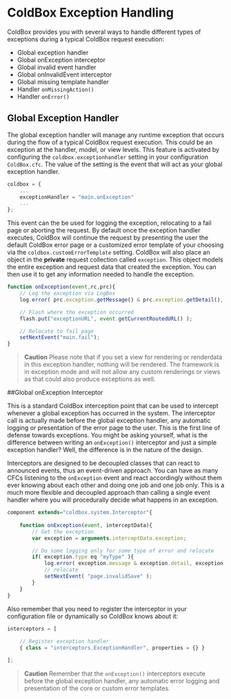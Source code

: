 # ColdBox Exception Handling

ColdBox provides you with several ways to handle different types of exceptions during a typical ColdBox request execution:

* Global exception handler
* Global onException interceptor
* Global invalid event handler
* Global onInvalidEvent interceptor
* Global missing template handler
* Handler `onMissingAction()`
* Handler `onError()`

## Global Exception Handler

The global exception handler will manage any runtime exception that occurs during the flow of a typical ColdBox request execution. This could be an exception at the handler, model, or view levels. This feature is activated by configuring the `coldbox.exceptionhandler` setting in your configuration `ColdBox.cfc`. The value of the setting is the event that will act as your global exception handler.

```js
coldbox = {
	...
	exceptionHandler = "main.onException"
	...
};
```

This event can the be used for logging the exception, relocating to a fail page or aborting the request. By default once the exception handler executes, ColdBox will continue the request by presenting the user the default ColdBox error page or a customized error template of your choosing via the `coldbox.customErrorTemplate` setting. ColdBox will also place an object in the **private** request collection called `exception`. This object models the entire exception and request data that created the exception. You can then use it to get any information needed to handle the exception.

```js
function onException(event,rc,prc){
	// Log the exception via LogBox
	log.error( prc.exception.getMessage() & prc.exception.getDetail(), prc.exception.getMemento() );

	// Flash where the exception occurred
	flash.put("exceptionURL", event.getCurrentRoutedURL() );

	// Relocate to fail page
	setNextEvent("main.fail");
}
```

> **Caution** Please note that if you set a view for rendering or renderdata in this exception handler, nothing will be rendered. The framework is in exception mode and will not allow any custom renderings or views as that could also produce exceptions as well.

##Global onException Interceptor

This is a standard ColdBox interception point that can be used to intercept whenever a global exception has occurred in the system. The interceptor call is actually made before the global exception handler, any automatic logging or presentation of the error page to the user. This is the first line of defense towards exceptions. You might be asking yourself, what is the difference between writing an `onException()` interceptor and just a simple exception handler? Well, the difference is in the nature of the design. 

Interceptors are designed to be decoupled classes that can react to announced events, thus an event-driven approach. You can have as many CFCs listening to the `onException` event and react accordingly without them ever knowing about each other and doing one job and one job only. This is a much more flexible and decoupled approach than calling a single event handler where you will procedurally decide what happens in an exception.

```js
component extends="coldbox.system.Interceptor"{
	
	function onException(event, interceptData){
		// Get the exception
		var exception = arguments.interceptData.exception;

		// Do some logging only for some type of error and relocate
		if( exception.type eq "myType" ){
			log.error( exception.message & exception.detail, exception );
			// relocate
			setNextEvent( "page.invalidSave" );
		}
	}
}
```

Also remember that you need to register the interceptor in your configuration file or dynamically so ColdBox knows about it:

```js
interceptors = [
	
	// Register exception handler
	{ class = "interceptors.ExceptionHandler", properties = {} }

];
```

> **Caution** Remember that the `onException()` interceptors execute before the global exception handler, any automatic error logging and presentation of the core or custom error templates.